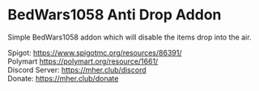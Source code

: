 # BedWars1058 Anti Drop Addon
Simple BedWars1058 addon which will disable the items drop into the air.

Spigot: https://www.spigotmc.org/resources/86391/ <br>
Polymart https://polymart.org/resource/1661/ </br>
Discord Server: https://mher.club/discord <br>
Donate: https://mher.club/donate <br>
